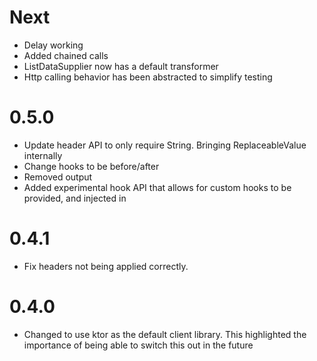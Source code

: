 Next
====
* Delay working
* Added chained calls
* ListDataSupplier now has a default transformer
* Http calling behavior has been abstracted to simplify testing

0.5.0
====
* Update header API to only require String. Bringing ReplaceableValue internally
* Change hooks to be before/after
* Removed output
* Added experimental hook API that allows for custom hooks to be provided, and injected in

0.4.1
=====
* Fix headers not being applied correctly.

0.4.0
====
* Changed to use ktor as the default client library. This highlighted the importance of being able to switch this out in the future
